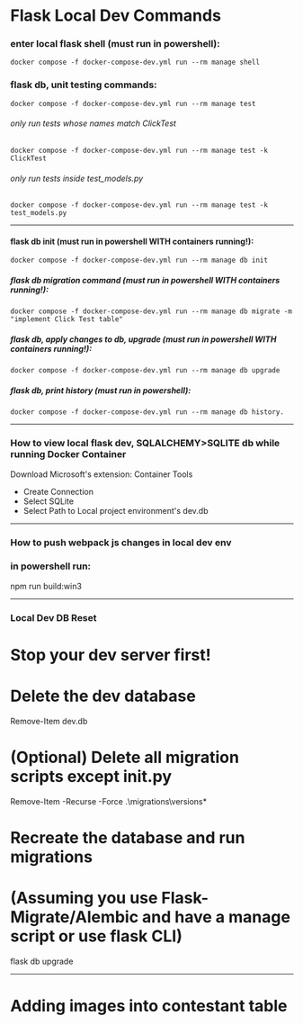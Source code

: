 
# Flask Local Dev Commands
### enter local flask shell (must run in powershell):
    docker compose -f docker-compose-dev.yml run --rm manage shell

### flask db, unit testing commands:
    docker compose -f docker-compose-dev.yml run --rm manage test
###### only run tests whose names match ClickTest
    docker compose -f docker-compose-dev.yml run --rm manage test -k ClickTest 
###### only run tests inside test_models.py
    docker compose -f docker-compose-dev.yml run --rm manage test -k test_models.py 

--- 
#### flask db init (must run in powershell WITH containers running!):
    docker compose -f docker-compose-dev.yml run --rm manage db init


##### flask db migration command (must run in powershell WITH containers running!):
    docker compose -f docker-compose-dev.yml run --rm manage db migrate -m "implement Click Test table"

##### flask db, apply changes to db, upgrade (must run in powershell WITH containers running!):
    docker compose -f docker-compose-dev.yml run --rm manage db upgrade

##### flask db, print history (must run in powershell):
    docker compose -f docker-compose-dev.yml run --rm manage db history.

--- 
### How to view local flask dev, SQLALCHEMY>SQLITE db while running Docker Container
Download Microsoft's extension: Container Tools

- Create Connection
- Select SQLite
- Select Path to Local project environment's dev.db

---
### How to push webpack js changes in local dev env
### in powershell run:
npm run build:win3 


---
### Local Dev DB Reset
# Stop your dev server first!

# Delete the dev database
Remove-Item dev.db

# (Optional) Delete all migration scripts except __init__.py
Remove-Item -Recurse -Force .\migrations\versions\*

# Recreate the database and run migrations 
# (Assuming you use Flask-Migrate/Alembic and have a manage script or use flask CLI)
flask db upgrade

---
###

# Adding images into contestant table